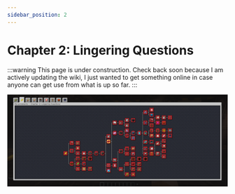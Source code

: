 ```yaml
---
sidebar_position: 2
---
```


# Chapter 2: Lingering Questions

:::warning
This page is under construction. Check back soon because I am actively updating the wiki, I just wanted to get something online in case anyone can get use from what is up so far.
:::

![Chapter 2 Advancement Page](./img/chapter_2.png)
